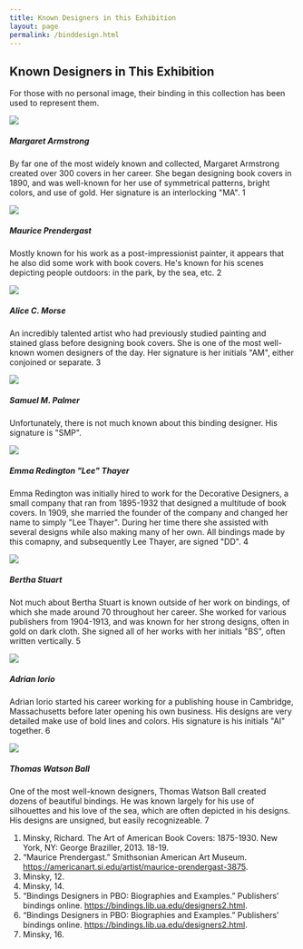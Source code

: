 ```yaml
---
title: Known Designers in this Exhibition
layout: page
permalink: /binddesign.html
---
```


## Known Designers in This Exhibition

For those with no personal image, their binding in this collection has been used to represent them. 

 <div class="row row-cols-1 row-cols-md-2 row-cols-lg-3 g-3">
  <div class="col">
    <div class="card">
      <img src="https://www.nysoclib.org/sites/default/files/events/BookBeautiful_Armstrong.jpg" class="card-img-top">
      <div class="card-body">
        <h5 class="card-title">Margaret Armstrong</h5>
        <p class="card-text">
         By far one of the most widely known and collected, Margaret Armstrong created over 300 covers in her career. She began designing book covers in 1890, and was well-known for her use of symmetrical patterns, bright colors, and use of gold. Her signature is an interlocking "MA". 1
        </p>
      </div>
    </div>
  </div>
  <div class="col">
    <div class="card">
      <img src="https://upload.wikimedia.org/wikipedia/commons/c/c5/Maurice_Brazil_Prendergast.jpg" class="card-img-top">
      <div class="card-body">
        <h5 class="card-title">Maurice Prendergast</h5>
        <p class="card-text">
          Mostly known for his work as a post-impressionist painter, it appears that he also did some work with book covers. He's known for his scenes depicting people outdoors: in the park, by the sea, etc. 2
        </p>
      </div>
    </div>
  </div>
  <div class="col">
    <div class="card">
      <img src="https://upload.wikimedia.org/wikipedia/commons/a/a8/Alice_Cordelia_Morse_ca_1893.jpg" class="card-img-top">
      <div class="card-body">
        <h5 class="card-title">Alice C. Morse</h5>
        <p class="card-text">An incredibly talented artist who had previously studied painting and stained glass before designing book covers. She is one of the most well-known women designers of the day. Her signature is her initials "AM", either conjoined or separate. 3</p>
      </div>
    </div>
  </div>
  <div class="col">
    <div class="card">
      <img src="https://raw.githubusercontent.com/bfmalone/lillylibrarybindings/main/objects/road_arkady.jpg" class="card-img-top">
      <div class="card-body">
        <h5 class="card-title">Samuel M. Palmer</h5>
        <p class="card-text">
         Unfortunately, there is not much known about this binding designer. His signature is "SMP". 
        </p>
      </div>
    </div>
  </div>
  <div class="col">
    <div class="card">
      <img src="https://images.findagrave.com/photos250/photos/2018/317/40652940_ba1da103-95de-4fee-b7e3-dc28263c1785.jpeg" class="card-img-top">
      <div class="card-body">
        <h5 class="card-title">Emma Redington "Lee" Thayer</h5>
        <p class="card-text">
         Emma Redington was initially hired to work for the Decorative Designers, a small company that ran from 1895-1932 that designed a multitude of book covers. In 1909, she married the founder of the company and changed her name to simply "Lee Thayer". During her time there she assisted with several designs while also making many of her own. All bindings made by this comapny, and subsequently Lee Thayer, are signed "DD". 4
        </p>
      </div>
    </div>
  </div>
  <div class="col">
    <div class="card">
      <img src= "https://raw.githubusercontent.com/bfmalone/lillylibrarybindings/main/objects/vista_english.jpg" class="card-img-top">
      <div class="card-body">
        <h5 class="card-title">Bertha Stuart</h5>
        <p class="card-text">
         Not much about Bertha Stuart is known outside of her work on bindings, of which she made around 70 throughout her career. She worked for various publishers from 1904-1913, and was known for her strong designs, often in gold on dark cloth. She signed all of her works with her initials "BS", often written vertically. 5
        </p>
      </div>
    </div>
  </div>
  <div class="col">
    <div class="card">
      <img src="https://raw.githubusercontent.com/bfmalone/lillylibrarybindings/main/objects/trees_winter.jpg" class="card-img-top">
      <div class="card-body">
        <h5 class="card-title">Adrian Iorio</h5>
        <p class="card-text">
          Adrian Iorio started his career working for a publishing house in Cambridge, Massachusetts before later opening his own business. His designs are very detailed make use of bold lines and colors. His signature is his initials "AI" together. 6
        </p>
      </div>
    </div>
  </div>
 <div class="col">
    <div class="card">
      <img src="https://raw.githubusercontent.com/bfmalone/lillylibrarybindings/main/objects/feo_romance.jpg" class="card-img-top">
      <div class="card-body">
        <h5 class="card-title">Thomas Watson Ball</h5>
        <p class="card-text">
        One of the most well-known designers, Thomas Watson Ball created dozens of beautiful bindings. He was known largely for his use of silhouettes and his love of the sea, which are often depicted in his designs. His designs are unsigned, but easily recognizeable. 7 
        </p>
      </div>
    </div>
  </div>
</div>



1. Minsky, Richard. The Art of American Book Covers: 1875-1930. New York, NY: George Braziller, 2013. 18-19.
2. “Maurice Prendergast.” Smithsonian American Art Museum. https://americanart.si.edu/artist/maurice-prendergast-3875. 
3. Minsky, 12. 
4. Minsky, 14. 
5. “Bindings Designers in PBO: Biographies and Examples.” Publishers’ bindings online. https://bindings.lib.ua.edu/designers2.html. 
6. “Bindings Designers in PBO: Biographies and Examples.” Publishers’ bindings online. https://bindings.lib.ua.edu/designers2.html. 
7. Minsky, 16. 
